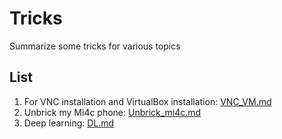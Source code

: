 # Tricks
Summarize some tricks for various topics

## List
1. For VNC installation and VirtualBox installation: [VNC_VM.md](https://github.com/zzpsjtu/Tricks/blob/master/VNC_VM.md)
2. Unbrick my Mi4c phone: [Unbrick_mi4c.md](https://github.com/zzpsjtu/Tricks/blob/master/Unbrick_mi4c.md)
1. Deep learning: [DL.md](https://github.com/zzpsjtu/Tricks/blob/master/DL.md)
